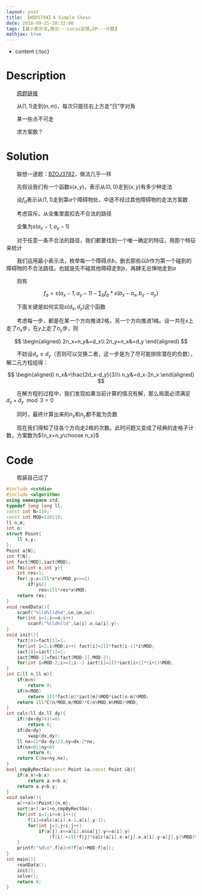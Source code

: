 ```yaml
---
layout: post
title: 【HDU5794】A Simple Chess
date: 2018-09-25-20:32:00
tags: [最小表示法,数论---Lucas定理,DP---计数]
mathjax: true
---
```

* content
{:toc}
# Description

　　[原题链接](http://acm.hdu.edu.cn/showproblem.php?pid=5794)

　　从$(1,1)$走到$(n,m)$，每次只能往右上方走“日”字对角

　　某一些点不可走

　　求方案数？



# Solution

　　联想一道题：[BZOJ3782](https://www.lydsy.com/JudgeOnline/problem.php?id=3782)，做法几乎一样

　　先假设我们有一个函数$s(x,y)$，表示从$(0,0)$走到$(x,y)$有多少种走法

　　设$f_a$表示从$(1,1)$走到第$a$个障碍物处，中途不经过其他障碍物的走法方案数

　　考虑容斥。从全集里面扣去不合法的路径

　　全集为$s(a_x-1,a_y-1)$

　　对于任意一条不合法的路径，我们都要找到一个唯一确定的特征，用那个特征来统计

　　我们运用最小表示法，枚举每一个障碍点$b$，删去那些以$b$作为第一个碰到的障碍物的不合法路径。也就是先不碰其他障碍走到$b$，再肆无忌惮地走到$a$

　　则有

$$
f_a=s(a_x-1,a_y-1)-\sum_{b}f_b * s(b_x-a_x,b_y-a_y)
$$

　　下面关键是如何实现$s(d_x,d_y)$这个函数

　　考虑每一步，都是在某一个方向推进2格，另一个方向推进1格。设一共在$x$上走了$n_x$步，在$y$上走了$n_y$步，则

$$
\begin{aligned}
2n_x+n_y&=d_x\\
2n_y+n_x&=d_y
\end{aligned}
$$

　　不妨设$d_x\ge d_y$（否则可以交换二者，这一步是为了尽可能排除潜在的负数），解二元方程组得：

$$
\begin{aligned}
n_x&=\frac{2d_x-d_y}{3}\\
n_y&=d_x-2n_x
\end{aligned}
$$

　　在解方程的过程中，我们发现如果当前计算的情况有解，那么局面必须满足$d_x+d_y\mod3=0$

　　同时，最终计算出来的$n_x$和$n_y$都不能为负数

　　现在我们得知了往各个方向走2格的次数。此时问题又变成了经典的走格子计数，方案数为${n_x+n_y\choose n_x}$



# Code

　　假装自己过了

```c++
#include <cstdio>
#include <algorithm>
using namespace std;
typedef long long ll;
const int N=110;
const int MOD=110119;
ll n,m;
int o;
struct Point{
	ll x,y;
};
Point a[N];
int f[N];
int fact[MOD],iact[MOD];
int fmi(int x,int y){
	int res=1;
	for(;y;x=1ll*x*x%MOD,y>>=1)
		if(y&1)
			res=1ll*res*x%MOD;
	return res;
}
void readData(){
	scanf("%lld%lld%d",&n,&m,&o);
	for(int i=1;i<=o;i++)
		scanf("%lld%lld",&a[i].x,&a[i].y);
}
void init(){
	fact[0]=fact[1]=1;
	for(int i=2;i<MOD;i++) fact[i]=1ll*fact[i-1]*i%MOD;
	iact[0]=iact[1]=1;
	iact[MOD-1]=fmi(fact[MOD-1],MOD-2);
	for(int i=MOD-2;i>=2;i--) iact[i]=1ll*iact[i+1]*(i+1)%MOD;
}
int C(ll n,ll m){
	if(m>n)
		return 0;
	if(n<MOD)
		return 1ll*fact[n]*iact[m]%MOD*iact[n-m]%MOD;
	return 1ll*C(n/MOD,m/MOD)*C(n%MOD,m%MOD)%MOD;
}
int calc(ll dx,ll dy){
	if((dx+dy)%3!=0)
		return 0;
	if(dx<dy)
		swap(dx,dy);
	ll nx=(2*dx-dy)/3,ny=dx-2*nx;
	if(nx<0||ny<0)
		return 0;
	return C(nx+ny,nx);
}
bool cmpByRectGo(const Point &a,const Point &b){
	if(a.x!=b.x)
		return a.x<b.x;
	return a.y<b.y;
}
void solve(){
	a[++o]=(Point){n,m};
	sort(a+1,a+1+o,cmpByRectGo);
	for(int i=1;i<=o;i++){
		f[i]=calc(a[i].x-1,a[i].y-1);
		for(int j=1;j<i;j++)
			if(a[j].x<=a[i].x&&a[j].y<=a[i].y)
				(f[i]-=1ll*f[j]*calc(a[i].x-a[j].x,a[i].y-a[j].y)%MOD)%=MOD;
	}
	printf("%d\n",f[o]<0?f[o]+MOD:f[o]);
}
int main(){
	readData();
	init();
	solve();
	return 0;
}
```


